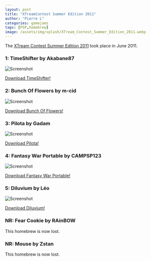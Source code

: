 ```yaml
---
layout: post
title: "XTreamContest Summer Edition 2011"
author: "Pierre L"
categories: gamejams
tags: [PSP,homebrew]
image: /assets/img/splash/XTream_Contest_Summer_Edition_2011.webp
---
```


The [XTream Contest Summer Edition 2011](https://gamergen.com/actualites/xtc-2011-resultats-enfin-devoiles-51885-1) took place in June 2011.

### 1: TimeShifter by Akabane87

![Screenshot](https://github.com/PSP-Archive/PSP-Archive.github.io/raw/gh-pages/assets/img/snaps/TIME01367_00000.webp)

<a href="https://archive.org/details/time-shifter-psp.-7z">Download TimeShifter!</a>

### 2: Bunch Of Flowers by m-cid

![Screenshot](https://github.com/PSP-Archive/PSP-Archive.github.io/raw/gh-pages/assets/img/snaps/VSIU02423_00000.webp)

<a href="https://archive.org/details/vsiuo-v2bunch-of-flowers.7z">Download Bunch Of Flowers!</a>

### 3: Pilota by Gadam

![Screenshot](https://github.com/PSP-Archive/PSP-Archive.github.io/raw/gh-pages/assets/img/snaps/PILO00794_00000.webp)

<a href="https://archive.org/details/pilota-1.2.7z">Download Pilota!</a>

### 4: Fantasy War Portable by CAMPSP123

![Screenshot](https://github.com/PSP-Archive/PSP-Archive.github.io/raw/gh-pages/assets/img/snaps/fantasywarportable.webp)

<a href="https://archive.org/details/fwp-v-3.7z">Download Fantasy War Portable!</a>

### 5: Diluvium by Léo

![Screenshot](https://github.com/PSP-Archive/PSP-Archive.github.io/raw/gh-pages/assets/img/snaps/DILU00847_00001.webp)

<a href="https://archive.org/details/diluvium.-7z">Download Diluvium!</a>

### NR: Fear Cookie by RAinBOW

This homebrew is now lost.

### NR: Mouse by Zstan

This homebrew is now lost.
